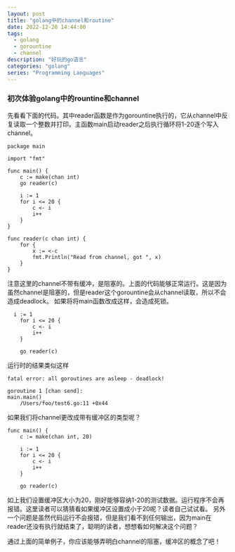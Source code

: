 ```yaml
---
layout: post
title: "golang中的channel和routine"
date: 2022-12-20 14:44:00
tags: 
  - golang
  - gorountine
  - channel
description: "好玩的go语言"
categories: "golang"
series: "Programming Languages"
---
```

 
 
### 初次体验golang中的rountine和channel

先看看下面的代码。其中reader函数是作为gorountine执行的，它从channel中反复读取一个整数并打印。主函数main启动reader之后执行循环将1-20逐个写入channel。


```
package main

import "fmt"

func main() {
	c := make(chan int)
	go reader(c)

	i := 1
	for i <= 20 {
		c <- i
		i++
	}
}

func reader(c chan int) {
	for {
		x := <-c
		fmt.Println("Read from channel, got ", x)
	}
}

```

注意这里的channel不带有缓冲，是阻塞的。上面的代码能够正常运行。这是因为虽然channel是阻塞的，但是reader这个gorountine会从channel读取，所以不会造成deadlock。
如果将将main函数改成这样，会造成死锁。

```
  i := 1
	for i <= 20 {
		c <- i
		i++
	}

	go reader(c)
```

运行时的结果类似这样

```
fatal error: all goroutines are asleep - deadlock!

goroutine 1 [chan send]:
main.main()
	/Users/foo/test6.go:11 +0x44
```

如果我们将channel更改成带有缓冲区的类型呢？

```
func main() {
	c := make(chan int, 20)

	i := 1
	for i <= 20 {
		c <- i
		i++
	}
  
	go reader(c)
```

如上我们设置缓冲区大小为20，刚好能够容纳1-20的测试数据。运行程序不会再报错。这里读者可以猜猜看如果缓冲区设置成小于20呢？读者自己试试看。
另外一个问题是虽然代码运行不会报错，但是我们看不到任何输出，因为main在reader还没有执行就结束了，聪明的读者，想想看如何解决这个问题？

通过上面的简单例子，你应该能够弄明白channel的阻塞，缓冲区的概念了吧！
